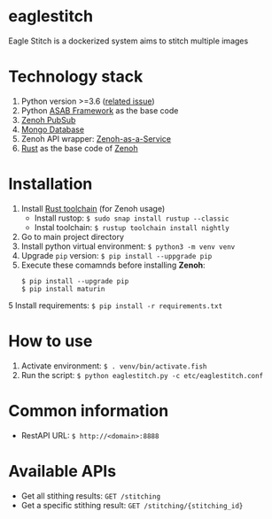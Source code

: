 # eaglestitch
Eagle Stitch is a dockerized system aims to stitch multiple images

# Technology stack
1. Python version >=3.6 ([related issue](https://github.com/eclipse-zenoh/zenoh-python/commit/0e9b37780730b13b827e949e941922f53e5626b4))
2. Python [ASAB Framework](https://github.com/TeskaLabs/asab) as the base code
3. [Zenoh PubSub](http://zenoh.io/)
4. [Mongo Database](https://www.mongodb.com/)
5. Zenoh API wrapper: [Zenoh-as-a-Service](https://github.com/ardihikaru/zenoh-as-a-service)
6. [Rust](https://www.rust-lang.org/) as the base code of [Zenoh](http://zenoh.io/)

# Installation
1. Install [Rust toolchain](https://rustup.rs/) (for Zenoh usage)
    - Install rustop: `$ sudo snap install rustup --classic`
    - Instal toolchain: `$ rustup toolchain install nightly`
1. Go to main project directory
2. Install python virtual environment: `$ python3 -m venv venv`
3. Upgrade `pip` version: `$ pip install --uppgrade pip`
4. Execute these comamnds before installing **Zenoh**:
    ```
    $ pip install --upgrade pip
    $ pip install maturin
    ```
5 Install requirements: `$ pip install -r requirements.txt`

# How to use
1. Activate environment: `$ . venv/bin/activate.fish`
2. Run the script: `$ python eaglestitch.py -c etc/eaglestitch.conf`

# Common information
- RestAPI URL: `$ http://<domain>:8888`

# Available APIs
- Get all stithing results: `GET /stitching`
- Get a specific stithing result: `GET /stitching/{stitching_id}`